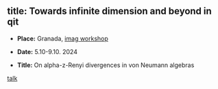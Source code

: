 title: Towards infinite dimension and beyond in qit
---

* **Place:** Granada, [imag workshop](https://www.birs.ca/events/2024/5-day-workshops/24w5274)        
* **Date:** 5.10-9.10. 2024     

* **Title:**   On alpha-z-Renyi divergences in von Neumann algebras      


[talk](TALK_2024imag/talk.pdf)    


